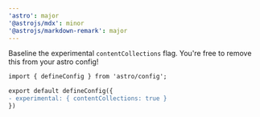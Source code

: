 ```yaml
---
'astro': major
'@astrojs/mdx': minor
'@astrojs/markdown-remark': major
---
```


Baseline the experimental `contentCollections` flag. You're free to remove this from your astro config!

```diff
import { defineConfig } from 'astro/config';

export default defineConfig({
- experimental: { contentCollections: true }
})

